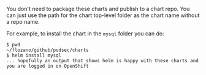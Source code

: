 You don't need to package these charts and publish to a chart repo.
You can just use the path for the chart top-level folder as the chart name without a repo name.

For example, to install the chart in the `mysql` folder you can do:

```
$ pwd 
~/flozano/github/podsec/charts
$ helm install mysql
... hopefully an output that shows helm is happy with these charts and you are logged in on OpenShift
```
